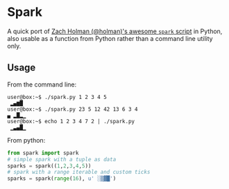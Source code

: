Spark
=====
A quick port of [Zach Holman (@holman)'s awesome `spark` script](https://github.com/holman/spark) in Python, also usable as a function from Python rather than a command line utility only.

Usage
-----
From the command line:

```
user@box:~$ ./spark.py 1 2 3 4 5
 ▂▄▆█
user@box:~$ ./spark.py 23 5 12 42 13 6 3 4
▄ ▂█▂▁  
user@box:~$ echo 1 2 3 4 7 2 | ./spark.py
 ▁▃▄█▁
```

From python:

```python
from spark import spark
# simple spark with a tuple as data
sparks = spark((1,2,3,4,5))
# spark with a range iterable and custom ticks
sparks = spark(range(16), u' ░▒▓█')
```

